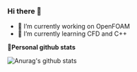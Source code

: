 ### Hi there 👋

<!--
**hugh-tong/hugh-tong** is a ✨ _special_ ✨ repository because its `README.md` (this file) appears on your GitHub profile.

Here are some ideas to get you started:

- 🔭 I’m currently working on ...
- 🌱 I’m currently learning ...
- 👯 I’m looking to collaborate on ...
- 🤔 I’m looking for help with ...
- 💬 Ask me about ...
- 📫 How to reach me: ...
- 😄 Pronouns: ...
- ⚡ Fun fact: ...
-->

- 🔭 I’m currently working on OpenFOAM 
- 🌱 I’m currently learning CFD and C++


🥳**Personal github stats**

![Anurag's github stats](https://github-readme-stats.vercel.app/api?username=hugh-tong&show_icons=true&theme=synthwave)
